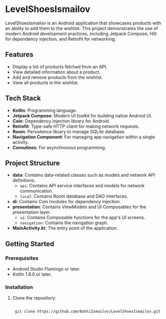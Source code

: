 # LevelShoesIsmailov

LevelShoesIsmailov is an Android application that showcases products with an ability to add them to the wishlist. This project demonstrates the use of modern Android development practices, including Jetpack Compose, Hilt for dependency injection, and Retrofit for networking.

## Features

- Display a list of products fetched from an API.
- View detailed information about a product.
- Add and remove products from the wishlist.
- View all products in the wishlist.

## Tech Stack

- **Kotlin**: Programming language.
- **Jetpack Compose**: Modern UI toolkit for building native Android UI.
- **Coin**: Dependency injection library for Android.
- **Retrofit**: Type-safe HTTP client for making network requests.
- **Room**: Persistence library to manage SQLite database.
- **Navigation Component**: For managing app navigation within a single activity.
- **Coroutines**: For asynchronous programming.

## Project Structure

- **data**: Contains data-related classes such as models and network API definitions.
  - `api`: Contains API service interfaces and models for network communication.
  - `local`: Contains Room database and DAO interfaces.
- **di**: Contains Coin modules for dependency injection.
- **presentation**: Contains ViewModels and UI Composables for the presentation layer.
  - `ui`: Contains Composable functions for the app's UI screens.
  - `navigation`: Contains the navigation graph.
- **MainActivity.kt**: The entry point of the application.

## Getting Started

### Prerequisites

- Android Studio Flamingo or later.
- Kotlin 1.8.0 or later.

### Installation

1. Clone the repository:

   ```bash
   
    git clone https://github.com/BahtiIsmailov/LevelShoesIsmailov.git
